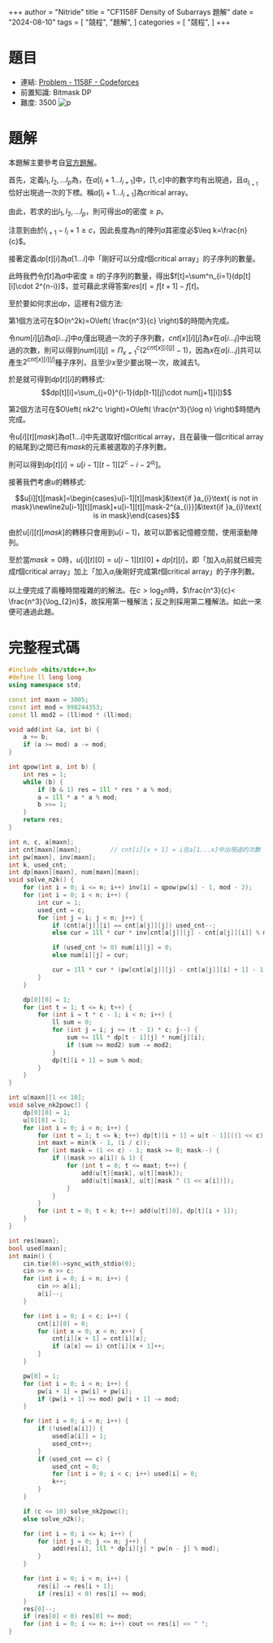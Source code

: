+++
author = "Nitride"
title = "CF1158F Density of Subarrays 題解"
date = "2024-08-10"
tags = [
    "競程",
    "題解",
]
categories = [
    "競程",
]
+++

# 題目
- 連結: [Problem - 1158F - Codeforces](https://codeforces.com/problemset/problem/1158/F)
- 前置知識: Bitmask DP
- 難度: 3500
![p](p.jpeg)

# 題解
本題解主要參考自[官方題解](https://codeforces.com/blog/entry/66993?locale=en)。

首先，定義$l_{1},l_{2},\dots l_{p}$為，在$a[l_{i}+1\dots l_{i+1}]$中，$[1,c]$中的數字均有出現過，且$a_{l_{i+1}}$恰好出現過一次的下標。稱$a[l_{i}+1\dots l_{i+1}]$為critical array。

由此，若求的出$l_{1},l_{2},\dots l_{p}$，則可得出$a$的密度$\geq p$。

注意到由於$l_{i+1}-l_{i}+1\geq c$，因此長度為$n$的陣列$a$其密度必$\leq k=\frac{n}{c}$。

接著定義$dp[t][i]$為$a[1\dots i]$中「剛好可以分成$t$個critical array」的子序列的數量。

此時我們令$f[t]$為$a$中密度$\geq t$的子序列的數量，得出$f[t]=\sum^n_{i=1}(dp[t][i]\cdot 2^{n-i})$，並可藉此求得答案$res[t]=f[t+1]-f[t]$。

至於要如何求出$dp$，這裡有$2$個方法: 

第$1$個方法可在$O(n^2k)=O\left( \frac{n^3}{c} \right)$的時間內完成。

令$num[i][j]$為$a[i\dots j]$中$a_{j}$僅出現過一次的子序列數，$cnt[x][i][j]$為$x$在$a[i\dots j]$中出現過的次數，則可以得到$num[i][j]=\Pi_{x=1}^c(2^{cnt[x][i][j]}-1)$，因為$x$在$a[i\dots j]$共可以產生$2^{cnt[x][i][j]}$種子序列，且至少$x$至少要出現一次，故減去$1$。

於是就可得到$dp[t][i]$的轉移式:
$$dp[t][i]=\sum_{j=0}^{i-1}(dp[t-1][j]\cdot num[j+1][i])$$

第$2$個方法可在$O\left( nk2^c \right)=O\left( \frac{n^3}{\log n} \right)$時間內完成。

令$u[i][t][mask]$為$a[1\dots i]$中先選取好$t$個critical array，且在最後一個critical array的結尾到$i$之間已有$mask$的元素被選取的子序列數。

則可以得到$dp[t][i]=u[i-1][t-1][2^c-i-2^{a_{i}}]$。

接著我們考慮$u$的轉移式:

$$u[i][t][mask]=\begin{cases}u[i-1][t][mask]&\text{if }a_{i}\text{ is not in mask}\newline2u[i-1][t][mask]+u[i-1][t][mask-2^{a_{i}}]&\text{if }a_{i}\text{ is in mask}\end{cases}$$

由於$u[i][t][mask]$的轉移只會用到$u[i-1]$，故可以節省記憶體空間，使用滾動陣列。

至於當$mask=0$時，$u[i][t][0]=u[i-1][t][0]+dp[t][i]$，即「加入$a_{i}$前就已經完成$t$個critical array」加上「加入$a_{i}$後剛好完成第$t$個critical array」的子序列數。

以上便完成了兩種時間複雜的的解法。在$c>\log_{2}n$時，$\frac{n^3}{c}< \frac{n^3}{\log_{2}n}$，故採用第一種解法；反之則採用第二種解法。如此一來便可通過此題。

# 完整程式碼
```cpp
#include <bits/stdc++.h>
#define ll long long
using namespace std;

const int maxn = 3005;
const int mod = 998244353;
const ll mod2 = (ll)mod * (ll)mod;

void add(int &a, int b) {
    a += b;
    if (a >= mod) a -= mod;
}

int qpow(int a, int b) {
    int res = 1;
    while (b) {
        if (b & 1) res = 1ll * res * a % mod;
        a = 1ll * a * a % mod;
        b >>= 1;
    }
    return res;
}

int n, c, a[maxn];
int cnt[maxn][maxn];        // cnt[i][x + 1] = i在a[1...x]中出現過的次數
int pw[maxn], inv[maxn];
int k, used_cnt;
int dp[maxn][maxn], num[maxn][maxn];
void solve_n2k() {
    for (int i = 0; i <= n; i++) inv[i] = qpow(pw[i] - 1, mod - 2);
    for (int i = 0; i < n; i++) {
        int cur = 1;
        used_cnt = c;
        for (int j = i; j < n; j++) {
            if (cnt[a[j]][i] == cnt[a[j]][j]) used_cnt--;
            else cur = 1ll * cur * inv[cnt[a[j]][j] - cnt[a[j]][i]] % mod;

            if (used_cnt != 0) num[i][j] = 0;
            else num[i][j] = cur;

            cur = 1ll * cur * (pw[cnt[a[j]][j] - cnt[a[j]][i] + 1] - 1) % mod;
        }
    }

    dp[0][0] = 1;
    for (int t = 1; t <= k; t++) {
        for (int i = t * c - 1; i < n; i++) {
            ll sum = 0;
            for (int j = i; j >= (t - 1) * c; j--) {
                sum += 1ll * dp[t - 1][j] * num[j][i];
                if (sum >= mod2) sum -= mod2;
            }
            dp[t][i + 1] = sum % mod;
        }
    }
}

int u[maxn][1 << 10];
void solve_nk2powc() {
    dp[0][0] = 1;
    u[0][0] = 1;
    for (int i = 0; i < n; i++) {
        for (int t = 1; t <= k; t++) dp[t][i + 1] = u[t - 1][((1 << c) - 1) ^ (1 << a[i])];
        int maxt = min(k - 1, (i / c));
        for (int mask = (1 << c) - 1; mask >= 0; mask--) {
            if ((mask >> a[i]) & 1) {
                for (int t = 0; t <= maxt; t++) {
                    add(u[t][mask], u[t][mask]);
                    add(u[t][mask], u[t][mask ^ (1 << a[i])]);
                }
            }
        }
        for (int t = 0; t < k; t++) add(u[t][0], dp[t][i + 1]);
    }
}

int res[maxn];
bool used[maxn];
int main() {
    cin.tie(0)->sync_with_stdio(0);
    cin >> n >> c;
    for (int i = 0; i < n; i++) {
        cin >> a[i];
        a[i]--;
    }

    for (int i = 0; i < c; i++) {
        cnt[i][0] = 0;
        for (int x = 0; x < n; x++) {
            cnt[i][x + 1] = cnt[i][x];
            if (a[x] == i) cnt[i][x + 1]++;
        }
    }

    pw[0] = 1;
    for (int i = 0; i < n; i++) {
        pw[i + 1] = pw[i] + pw[i];
        if (pw[i + 1] >= mod) pw[i + 1] -= mod;
    }

    for (int i = 0; i < n; i++) {
        if (!used[a[i]]) {
            used[a[i]] = 1;
            used_cnt++;
        }
        if (used_cnt == c) {
            used_cnt = 0;
            for (int i = 0; i < c; i++) used[i] = 0;
            k++;
        }
    }

    if (c <= 10) solve_nk2powc();
    else solve_n2k();

    for (int i = 0; i <= k; i++) {
        for (int j = 0; j <= n; j++) {
            add(res[i], 1ll * dp[i][j] * pw[n - j] % mod);
        }
    }

    for (int i = 0; i < n; i++) {
        res[i] -= res[i + 1];
        if (res[i] < 0) res[i] += mod;
    }
    res[0]--;
    if (res[0] < 0) res[0] += mod;
    for (int i = 0; i <= n; i++) cout << res[i] << " ";
}
```